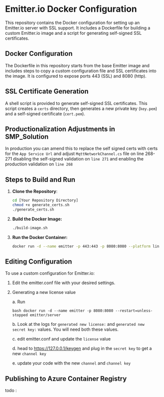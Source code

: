# Emitter.io Docker Configuration

This repository contains the Docker configuration for setting up an Emitter.io server with SSL support. It includes a Dockerfile for building a custom Emitter.io image and a script for generating self-signed SSL certificates.

## Docker Configuration

The Dockerfile in this repository starts from the base Emitter image and includes steps to copy a custom configuration file and SSL certificates into the image. It is configured to expose ports 443 (SSL) and 8080 (http).

## SSL Certificate Generation

A shell script is provided to generate self-signed SSL certificates. This script creates a `certs` directory, then generates a new private key (`key.pem`) and a self-signed certificate (`cert.pem`).


## Productionalization Adjustments in SMP_Solution 
In production you can amend this to replace the self signed certs with certs for the `App Service Url` and adjust `MqttNetworkChannel.cs` file on line 268-271 disabling the self-signed validation on `line 271` and enabling the production validation on `line 268`

## Steps to Build and Run

1. **Clone the Repository**:

   ```bash
   cd [Your Repository Directory]
   chmod +x generate_certs.sh
   ./generate_certs.sh
   ```
2. **Build the Docker Image:**

    ```bash
    ./build-image.sh
    ```

3. **Run the Docker Container:**

    ```bash
    docker run -d --name emitter -p 443:443 -p 8080:8080 --platform linux/amd64 -e --restart=unless-stopped my-custom-emitter
    ```
## Editing Configuration

To use a custom configuration for Emitter.io:

1. Edit the emitter.conf file with your desired settings.

2. Generating a new license value

    a. Run 
    
    ```bash docker run -d --name emitter -p 8080:8080 --restart=unless-stopped emitter/server ```

    b. Look at the logs for `generated new license:` and `generated new secret key:` values. You will need both these values.

    c. edit emitter.conf and update the `license` value

    d. head to https://127.0.0.1/keygen and plug in the `secret key` to get a new `channel key` 

    e. update your code with the new `channel` and `channel key`

## Publishing to Azure Container Registry 

todo : 
